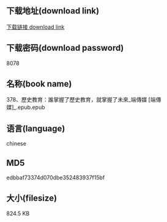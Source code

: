 ## 下载地址(download link)
[下载链接 download link](https://voluble-croquembouche-d321dc.netlify.app/?s=378%E3%80%81%E6%AD%B7%E5%8F%B2%E6%95%99%E8%82%B2%EF%BC%9A%E8%AA%B0%E6%8E%8C%E6%8F%A1%E4%BA%86%E6%AD%B7%E5%8F%B2%E6%95%99%E8%82%B2%EF%BC%8C%E5%B0%B1%E6%8E%8C%E6%8F%A1%E4%BA%86%E6%9C%AA%E4%BE%86_%E7%AB%AF%E5%82%B3%E5%AA%92+%5B%E7%AB%AF%E5%82%B3%E5%AA%92%5D_.epub)

## 下载密码(download password)
8078

## 名称(book name)
378、歷史教育：誰掌握了歷史教育，就掌握了未來_端傳媒 [端傳媒]_.epub.epub

## 语言(language)
chinese

## MD5
edbbaf73374d070dbe352483937f15bf

## 大小(filesize)
824.5 KB
